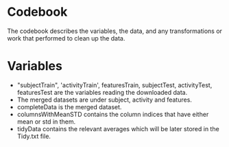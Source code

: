 # Codebook
The codebook describes the variables, the data, and any transformations or work that performed to clean up the data.

# Variables
* "subjectTrain", 'activityTrain', featuresTrain, subjectTest, activityTest, featuresTest are the variables reading the downloaded data.
* The merged datasets are under subject, activity and features.
* completeData is the merged dataset.
* columnsWithMeanSTD contains the column indices that have either mean or std in them.
* tidyData contains the relevant averages which will be later stored in the Tidy.txt file. 

